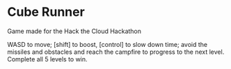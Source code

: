 # Cube Runner
Game made for the Hack the Cloud Hackathon

WASD to move; [shift] to boost, [control] to slow down time; avoid the missiles and obstacles and reach the campfire to progress to the next level. Complete all 5 levels to win.
